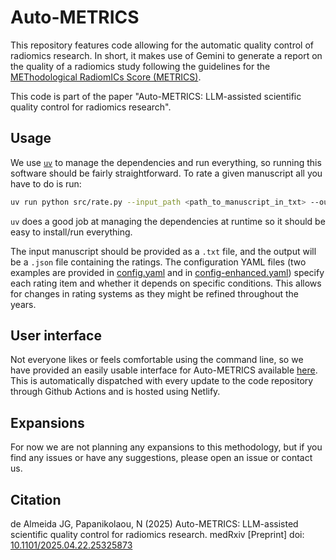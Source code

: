 # Auto-METRICS

This repository features code allowing for the automatic quality control of radiomics research. In short, it makes use of Gemini to generate a report on the quality of a radiomics study following the guidelines for the [METhodological RadiomICs Score (METRICS)](https://insightsimaging.springeropen.com/articles/10.1186/s13244-023-01572-w).

This code is part of the paper "Auto-METRICS: LLM-assisted scientific quality control for radiomics research".

## Usage

We use [`uv`](https://docs.astral.sh/uv/) to manage the dependencies and run everything, so running this software should be fairly straightforward. To rate a given manuscript all you have to do is run:

```bash
uv run python src/rate.py --input_path <path_to_manuscript_in_txt> --output_path <path_to_output_json> --config_path <path_to_config_yaml>
```

`uv` does a good job at managing the dependencies at runtime so it should be easy to install/run everything.

The input manuscript should be provided as a `.txt` file, and the output will be a `.json` file containing the ratings. The configuration YAML files (two examples are provided in [config.yaml](https://github.com/josegcpa/auto-metrics/blob/main/config.yaml) and in [config-enhanced.yaml](https://github.com/josegcpa/auto-metrics/blob/main/config-enhanced.yaml)) specify each rating item and whether it depends on specific conditions. This allows for changes in rating systems as they might be refined throughout the years.

## User interface

Not everyone likes or feels comfortable using the command line, so we have provided an easily usable interface for Auto-METRICS available [here](https://autometrics.josegcpa.net/). This is automatically dispatched with every update to the code repository through Github Actions and is hosted using Netlify.

## Expansions

For now we are not planning any expansions to this methodology, but if you find any issues or have any suggestions, please open an issue or contact us.

## Citation

de Almeida JG, Papanikolaou, N (2025) Auto-METRICS: LLM-assisted scientific quality control for radiomics research. medRxiv [Preprint] doi: [10.1101/2025.04.22.25325873](https://www.medrxiv.org/content/10.1101/2025.04.22.25325873v1)
